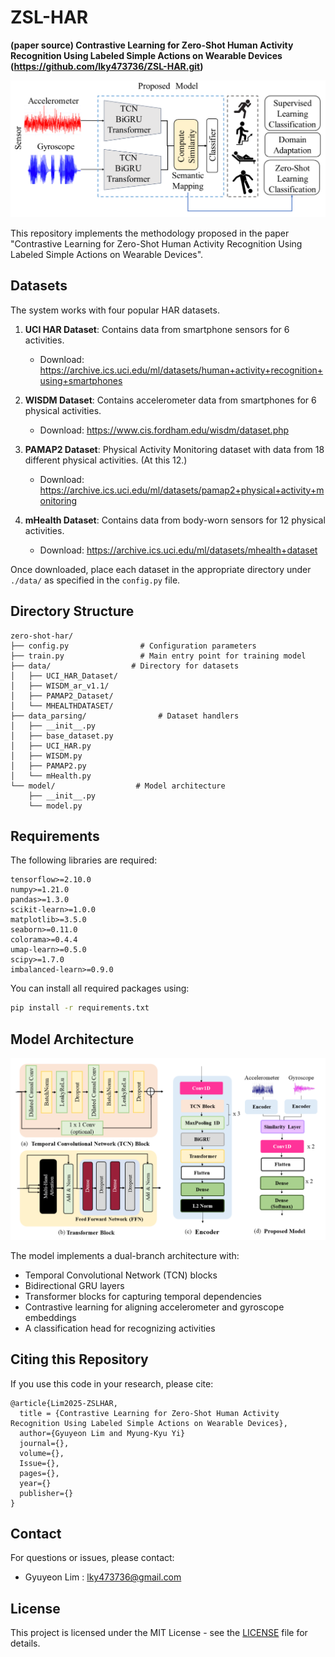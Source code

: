 # ZSL-HAR
**(paper source) Contrastive Learning for Zero-Shot Human Activity Recognition Using Labeled Simple Actions on Wearable Devices (https://github.com/lky473736/ZSL-HAR.git)**

<p align="center"><img src='./graphical_abstract.png'></p>

This repository implements the methodology proposed in the paper "Contrastive Learning for Zero-Shot Human Activity Recognition Using Labeled Simple Actions on Wearable Devices".

## Datasets

The system works with four popular HAR datasets.

1. **UCI HAR Dataset**: Contains data from smartphone sensors for 6 activities.
   - Download: https://archive.ics.uci.edu/ml/datasets/human+activity+recognition+using+smartphones

2. **WISDM Dataset**: Contains accelerometer data from smartphones for 6 physical activities.
   - Download: https://www.cis.fordham.edu/wisdm/dataset.php

3. **PAMAP2 Dataset**: Physical Activity Monitoring dataset with data from 18 different physical activities. (At this 12.)
   - Download: https://archive.ics.uci.edu/ml/datasets/pamap2+physical+activity+monitoring

4. **mHealth Dataset**: Contains data from body-worn sensors for 12 physical activities.
   - Download: https://archive.ics.uci.edu/ml/datasets/mhealth+dataset

Once downloaded, place each dataset in the appropriate directory under `./data/` as specified in the `config.py` file.


## Directory Structure

```
zero-shot-har/
├── config.py                # Configuration parameters
├── train.py                 # Main entry point for training model
├── data/                  # Directory for datasets
│   ├── UCI_HAR_Dataset/
│   ├── WISDM_ar_v1.1/
│   ├── PAMAP2_Dataset/
│   └── MHEALTHDATASET/
├── data_parsing/                # Dataset handlers
│   ├── __init__.py
│   ├── base_dataset.py
│   ├── UCI_HAR.py
│   ├── WISDM.py
│   ├── PAMAP2.py
│   └── mHealth.py
└── model/                  # Model architecture
    ├── __init__.py
    └── model.py
```

## Requirements

The following libraries are required:

```
tensorflow>=2.10.0
numpy>=1.21.0
pandas>=1.3.0
scikit-learn>=1.0.0
matplotlib>=3.5.0
seaborn>=0.11.0
colorama>=0.4.4
umap-learn>=0.5.0
scipy>=1.7.0
imbalanced-learn>=0.9.0
```

You can install all required packages using:

```bash
pip install -r requirements.txt
```

## Model Architecture

<p align="center"><img src='./model_architecture.png'></p>

The model implements a dual-branch architecture with:
- Temporal Convolutional Network (TCN) blocks
- Bidirectional GRU layers
- Transformer blocks for capturing temporal dependencies
- Contrastive learning for aligning accelerometer and gyroscope embeddings
- A classification head for recognizing activities

## Citing this Repository

If you use this code in your research, please cite:

```
@article{Lim2025-ZSLHAR,
  title = {Contrastive Learning for Zero-Shot Human Activity Recognition Using Labeled Simple Actions on Wearable Devices},
  author={Gyuyeon Lim and Myung-Kyu Yi}
  journal={},
  volume={},
  Issue={},
  pages={},
  year={}
  publisher={}
}
```

## Contact

For questions or issues, please contact:
- Gyuyeon Lim : lky473736@gmail.com

## License

This project is licensed under the MIT License - see the [LICENSE](LICENSE) file for details.